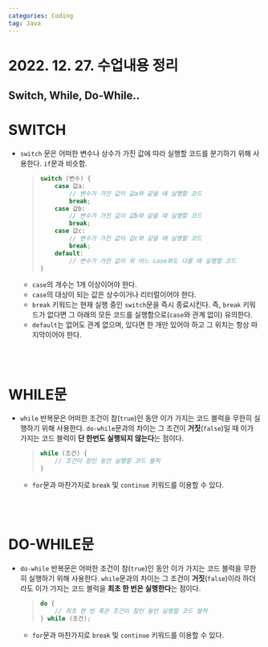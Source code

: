 ```yaml
---
categories: Coding	
tag: Java
---
```


# 2022. 12. 27. 수업내용 정리

## Switch, While, Do-While.. 

# SWITCH

* `switch` 문은 어떠한 변수나 상수가 가진 값에 따라 실행할 코드를 분기하기 위해 사용한다. `if`문과 비슷함.
  > ```java
  > switch (변수) {
  >     case 값a:
  >         // 변수가 가진 값이 값a와 같을 때 실행할 코드
  >         break;
  >     case 값b:
  >         // 변수가 가진 값이 값b와 같을 때 실행할 코드
  >         break;
  >     case 값c:
  >         // 변수가 가진 값이 값c와 같을 때 실행할 코드
  >         break;
  >     default:
  >         // 변수가 가진 값이 위 어느 case와도 다를 때 실행할 코드
  > }
  > ```
  * `case`의 개수는 1개 이상이어야 한다.
  * `case`의 대상이 되는 값은 상수이거나 리터럴이어야 한다.
  * `break` 키워드는 현재 실행 중인 `switch`문을 즉시 종료시킨다. 즉, `break` 키워드가 없다면 그 아래의 모든 코드를 실행함으로(`case`와 관계 없이) 유의한다.
  * `default`는 없어도 관계 없으며, 있다면 한 개만 있어야 하고 그 위치는 항상 마지막이어야 한다.

<br>
<br>

# WHILE문
* `while` 반복문은 어떠한 조건이 참(`true`)인 동안 이가 가지는 코드 블럭을 무한히 실행하기 위해 사용한다. `do-while`문과의 차이는 그 조건이 **거짓**(`false`)일 때 이가 가지는 코드 블럭이 **단 한번도 실행되지 않는다**는 점이다.
  > ```java
  > while (조건) {
  >     // 조건이 참인 동안 실행할 코드 블럭
  > }
  > ```
  * `for`문과 마찬가지로 `break` 및 `continue` 키워드를 이용할 수 있다.

<br>
<br>

# DO-WHILE문
* `do-while` 반복문은 어떠한 조건이 참(`true`)인 동안 이가 가지는 코드 블럭을 무한히 실행하기 위해 사용한다. `while`문과의 차이는 그 조건이 **거짓**(`false`)이라 하더라도 이가 가지는 코드 블럭을 **최초 한 번은 실행한다**는 점이다.
  > ```java
  > do {
  >     // 최초 한 번 혹은 조건이 참인 동안 실행할 코드 블럭
  > } while (조건);
  > ```
  * `for`문과 마찬가지로 `break` 및 `continue` 키워드를 이용할 수 있다.

<br>
<br>

